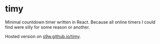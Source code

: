 # timy
Minimal countdown timer written in React. Because all online timers I could find were silly for some reason or another.

Hosted version on [s9w.github.io/timy](http://s9w.github.io/timy/).